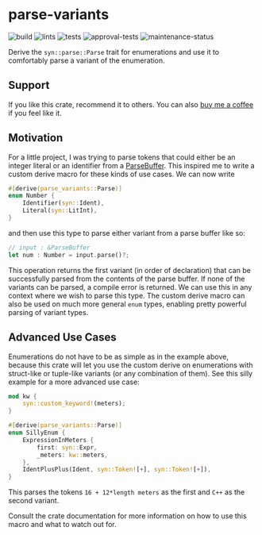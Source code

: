 # parse-variants
![build](https://github.com/geo-ant/parse-variants/actions/workflows/build.yml/badge.svg?branch=main)
![lints](https://github.com/geo-ant/parse-variants/actions/workflows/lints.yml/badge.svg?branch=main)
![tests](https://github.com/geo-ant/parse-variants/actions/workflows/tests.yml/badge.svg?branch=main)
![approval-tests](https://github.com/geo-ant/parse-variants/actions/workflows/approval-tests.yml/badge.svg?branch=main)
![maintenance-status](https://img.shields.io/badge/maintenance-passively--maintained-yellowgreen.svg)

Derive the `syn::parse::Parse` trait for enumerations and use it to comfortably parse 
a variant of the enumeration.


## Support

If you like this crate, recommend it to others. You can also [buy me a coffee](https://ko-fi.com/geoant)
if you feel like it.

## Motivation
For a little project, I was trying to parse tokens that could either be an integer literal or an identifier
from a [ParseBuffer](https://docs.rs/syn/1.0/syn/parse/struct.ParseBuffer.html). This inspired me
to write a custom derive macro for these kinds of use cases. We can now write
```rust
#[derive(parse_variants::Parse)]
enum Number {
    Identifier(syn::Ident),
    Literal(syn::LitInt),
}
```
and then use this type to parse either variant from a parse buffer like so:

```rust
// input : &ParseBuffer
let num : Number = input.parse()?;
```

This operation returns the first variant (in order of declaration) that can 
be successfully parsed from the contents of the parse buffer.
If none of the variants can be parsed, a compile error is returned. We can use this in any context
where we wish to parse this type. The custom derive macro can also be used on
much more general `enum` types, enabling pretty powerful parsing of variant types.

## Advanced Use Cases
Enumerations do not have to be as simple as in the example above, because this crate will let you
use the custom derive on enumerations with struct-like or tuple-like variants (or any
combination of them). See this silly example for a more advanced use case:
```rust
mod kw {
    syn::custom_keyword!(meters);
}

#[derive(parse_variants::Parse)]
enum SillyEnum {
    ExpressionInMeters {
        first: syn::Expr,
        _meters: kw::meters,
    },
    IdentPlusPlus(Ident, syn::Token![+], syn::Token![+]),
}
```
This parses the tokens `16 + 12*length meters` as the first and `C++` as the second variant.

Consult the crate documentation for more information on how to use this macro and what to watch out for.
